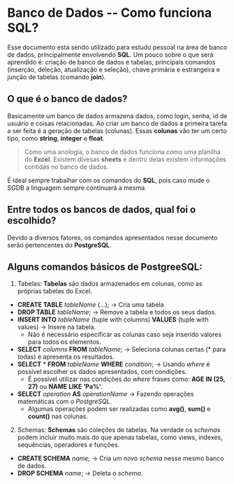 # **Banco de Dados -- Como funciona SQL?**

Esse documento está sendo utilizado para estudo pessoal na área de banco de dados, principalmente envolvendo **SQL**. Um pouco sobre o que será aprendido é: criação de banco de dados e tabelas, principais comandos (inserção, deleção, atualização e seleção), chave primária e estrangeira e junção de tabelas (comando **join**).

## O que é o banco de dados?

Basicamente um banco de dados armazena dados, como login, senha, id de usuário e coisas relacionadas. Ao criar um banco de dados a primeira tarefa a ser feita é a geração de tabelas (colunas). Essas **colunas** vão ter um certo tipo, como **string**, **integer** e **float**.

> Como uma anologia, o banco de dados funciona como uma planilha do **Excel**. Existem divesas **sheets** e dentro delas existem informações contidas no banco de dados.

É ideal sempre trabalhar com os comandos do **SQL**, pois caso mude o SGDB a linguagem sempre continuará a mesma.

## Entre todos os bancos de dados, qual foi o escolhido?

Devido a diversos fatores, os comandos apresentados nesse documento serão pertencentes do **PostgreSQL**.

## Alguns comandos básicos de **PostgreeSQL**:

1. Tabelas:
    **Tabelas** são dados armazenados em colunas, como as próprias tabelas do Excel.
- **CREATE TABLE** *tableName* (...); -> Cria uma tabela
- **DROP TABLE** *tableName*; -> Remove a tabela e todos os seus dados.
- **INSERT INTO** *tableName* (tuple with columns) **VALUES** (tuple with values) -> Insere na tabela.
    - Não é necessário especificar as colunas caso seja inserido valores para todos os elementos.
- **SELECT** *columns* **FROM** *tableName*; -> Seleciona colunas certas (* para todas) e apresenta os resultados.
- **SELECT** * **FROM** *tableName* **WHERE** *condition*; -> Usando *where* é possível escolher os dados apresentados, com condições.
    - É possível utilizar nas condições do *where* frases como: **AGE IN (25, 27)** ou **NAME LIKE 'Pa%'**.
- **SELECT** *operation* **AS** *operationName* -> Fazendo operações matemáticas com o *PostgreSQL*.
    - Algumas operações podem ser realizadas como **avg()**, **sum()** e **count()** nas colunas.

2. Schemas:
    **Schemas** são coleções de tabelas. Na verdade os *schemas* podem incluir muito mais do que apenas tabelas, como views, indexes, sequências, operadores e funções.

- **CREATE SCHEMA** *name*; -> Cria um novo *schema* nesse mesmo banco de dados.
- **DROP SCHEMA** *name*; -> Deleta o *schema*.











